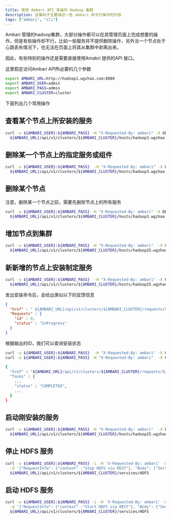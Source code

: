 ```yaml
---
title: 使用 Ambari API 来操作 Hadoop 集群
description: 这篇帖子主要描述一些 ambari 命令行操作的内容
tags: ["ambari", "cli"]
---
```



Ambari 管理的hadoop集群，大部分操作都可以在其管理页面上完成想要的操作，但是有些操作却不行，比如一些服务并不提供删除操作，另外当一个节点处于心跳丢失情况下，也无法在页面上将其从集群中剥离出来。

因此，有些特别的操作还是需要直接使用Amabri 提供的API 接口。

这里假定访问Ambari API所必要的几个参数

```bash
export AMBARI_URL=http://hadoop1.wgzhao.com:8080
export AMBARI_USER=admin
export AMBARI_PASS=admin
export AMBARI_CLUSTER=cluster
```

下面列出几个常用操作

## 查看某个节点上所安装的服务

```bash
curl -u ${AMBARI_USER}:${AMBARI_PASS} -H "X-Requested-By: ambari" -X GET \
  ${AMBARI_URL}/api/v1/clusters/${AMBARI_CLUSTER}/hosts/hadoop3.wgzhao.com
```

## 删除某一个节点上的指定服务或组件

```bash
curl -u ${AMBARI_USER}:${AMBARI_PASS}  -H "X-Requested-By: ambari" -X DELETE \
  ${AMBARI_URL}/api/v1/clusters/${AMBARI_CLUSTER}/hosts/hadoop3.wgzhao.com/host_components/JOURNALNODE
```

## 删除某个节点

注意，删除某一个节点之前，需要先删除节点上的所有服务

```bash
curl -u ${AMBARI_USER}:${AMBARI_PASS} -H "X-Requested-By: ambari" -X DELETE \
  ${AMBARI_URL}/api/v1/clusters/${AMBARI_CLUSTER}/hosts/hadoop3.wgzhao.com
```

## 增加节点到集群

```bash
curl -u ${AMBARI_USER}:${AMBARI_PASS} -H "X-Requested-By: ambari"  -X GET \
  ${AMBARI_URL}/api/v1/clusters/${AMBARI_CLUSTER}/hosts/hadoop25.wgzhao.com
```

## 新新增的节点上安装制定服务

```bash
curl -u ${AMBARI_USER}:${AMBARI_PASS}  -H "X-Requested-By: ambari" -X PUT -d '{"HostRoles": {"state": "INSTALLED"}}' \
  ${AMBARI_URL}/api/v1/clusters/${AMBARI_CLUSTER}/hosts/hadoop25.wgzhao.com/host_components/DATANODE
```
发出安装命令后，会给出类似以下的反馈信息

```json
{
  "href" : " ${AMBARI_URL}/api/v1/clusters/${AMBARI_CLUSTER}/requests/9",
  "Requests" : {
    "id" : 9,
    "status" : "InProgress"
  }
}
```

根据输出的ID，我们可以查询安装状态

```bash
curl -u ${AMBARI_USER}:${AMBARI_PASS}  -H "X-Requested-By: ambari" -X GET ${AMBARI_URL}/api/v1/clusters/${AMBARI_CLUSTER}/requests/9
curl -u ${AMBARI_USER}:${AMBARI_PASS} -H "X-Requested-By: ambari"  -X GET ${AMBARI_URL}/api/v1/clusters/${AMBARI_CLUSTER}/requests/9/tasks/101
 
{
  "href" : "${AMBARI_URL}/api/v1/clusters/${AMBARI_CLUSTER}/requests/9/tasks/101",
  "Tasks" : {
    ...
    "status" : "COMPLETED",
    ...
  }
}
```

## 启动刚安装的服务

```bash
curl -u ${AMBARI_USER}:${AMBARI_PASS} -H "X-Requested-By: ambari"  -X PUT -d  '{"HostRoles": {"state": "STARTED"}}' \
  ${AMBARI_URL}/api/v1/clusters/${AMBARI_CLUSTER}/hosts/hadoop25.wgzhao.com/host_components/DATANODE
```

## 停止 HDFS 服务

```bash
curl -u ${AMBARI_USER}:${AMBARI_PASS} -i -H 'X-Requested-By: ambari' -X PUT \
  -d '{"RequestInfo": {"context" :"Stop HDFS via REST"}, "Body": {"ServiceInfo": {"state": "INSTALLED"}}}' \
  ${AMBARI_URL}/api/v1/clusters/${AMBARI_CLUSTER}/services/HDFS
```

## 启动 HDFS 服务

```bash
curl -u ${AMBARI_USER}:${AMBARI_PASS} -i -H 'X-Requested-By: ambari' -X PUT \
  -d '{"RequestInfo": {"context" :"Start HDFS via REST"}, "Body": {"ServiceInfo": {"state": "STARTED"}}}' \
  ${AMBARI_URL}/api/v1/clusters/${AMBARI_CLUSTER}/services/HDFS
```
